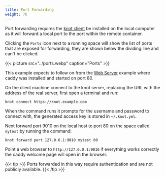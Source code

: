 ```yaml
---
title: Port Forwarding
weight: 70
---
```


Port forwarding requires the [knot client](/docs/getting-started/client/) be installed on the local computer as it will forward a local port to the port within the remote container.

Clicking the `Ports` icon next to a running space will show the list of ports that are exposed for forwarding, they are shown below the dividing line and can't be clicked.

{{< picture src="../ports.webp" caption="Ports" >}}

This example expects to follow on from the [Web Server](../web-server) example where caddy was installed and started on port 80.

On the client machine connect to the knot server, replacing the URL with the address of the real server, first open a terminal and run:

```shell
knot connect https://knot.example.com
```

When the command runs it prompts for the username and password to connect with, the generated access key is stored in `~/.knot.yml`.

Next forward port 9010 on the local host to port 80 on the space called `mytest` by running the command:

```shell
knot forward port 127.0.0.1:9010 mytest 80
```

Point a web browser to `http://127.0.0.1:9010` if everything works correctly the caddy welcome page will open in the browser.

{{< tip >}}
  Ports forwarded in this way require authentication and are not publicly available.
{{< /tip >}}
